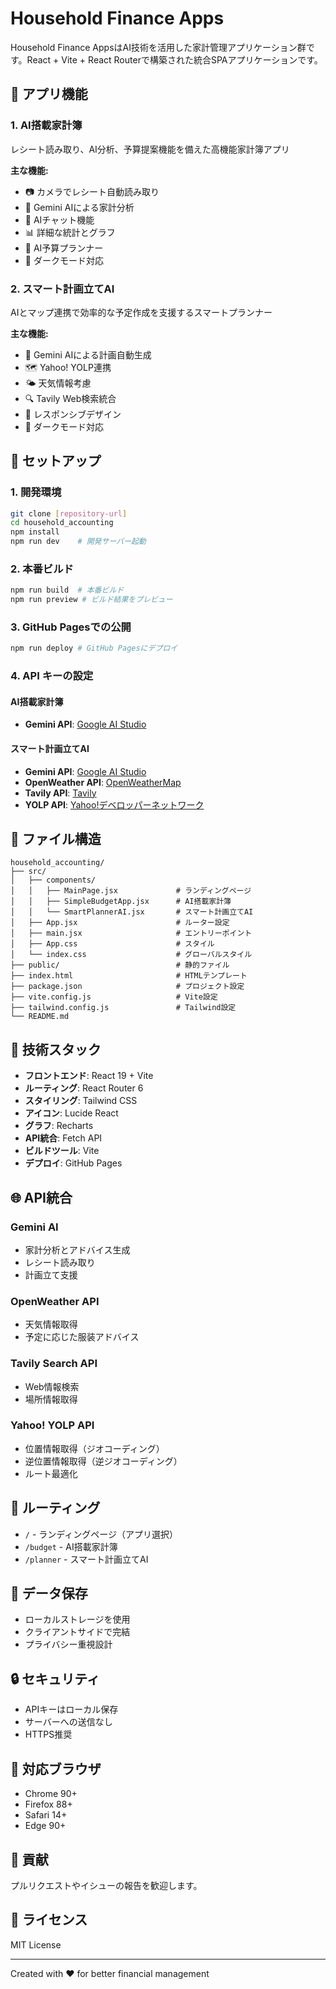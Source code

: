 # Household Finance Apps

Household Finance AppsはAI技術を活用した家計管理アプリケーション群です。React + Vite + React Routerで構築された統合SPAアプリケーションです。

## 📱 アプリ機能

### 1. AI搭載家計簿
レシート読み取り、AI分析、予算提案機能を備えた高機能家計簿アプリ

**主な機能:**
- 📷 カメラでレシート自動読み取り
- 🤖 Gemini AIによる家計分析
- 💬 AIチャット機能
- 📊 詳細な統計とグラフ
- 🎯 AI予算プランナー
- 🌙 ダークモード対応

### 2. スマート計画立てAI
AIとマップ連携で効率的な予定作成を支援するスマートプランナー

**主な機能:**
- 🤖 Gemini AIによる計画自動生成
- 🗺️ Yahoo! YOLP連携
- 🌤️ 天気情報考慮
- 🔍 Tavily Web検索統合
- 📱 レスポンシブデザイン
- 🌙 ダークモード対応

## 🚀 セットアップ

### 1. 開発環境
```bash
git clone [repository-url]
cd household_accounting
npm install
npm run dev    # 開発サーバー起動
```

### 2. 本番ビルド
```bash
npm run build  # 本番ビルド
npm run preview # ビルド結果をプレビュー
```

### 3. GitHub Pagesでの公開
```bash
npm run deploy # GitHub Pagesにデプロイ
```

### 4. API キーの設定

#### AI搭載家計簿
- **Gemini API**: [Google AI Studio](https://aistudio.google.com/app/apikey)

#### スマート計画立てAI
- **Gemini API**: [Google AI Studio](https://aistudio.google.com/app/apikey)
- **OpenWeather API**: [OpenWeatherMap](https://openweathermap.org/api)
- **Tavily API**: [Tavily](https://tavily.com)
- **YOLP API**: [Yahoo!デベロッパーネットワーク](https://developer.yahoo.co.jp/webapi/map/)

## 📁 ファイル構造
```
household_accounting/
├── src/
│   ├── components/
│   │   ├── MainPage.jsx             # ランディングページ
│   │   ├── SimpleBudgetApp.jsx      # AI搭載家計簿
│   │   └── SmartPlannerAI.jsx       # スマート計画立てAI
│   ├── App.jsx                      # ルーター設定
│   ├── main.jsx                     # エントリーポイント
│   ├── App.css                      # スタイル
│   └── index.css                    # グローバルスタイル
├── public/                          # 静的ファイル
├── index.html                       # HTMLテンプレート
├── package.json                     # プロジェクト設定
├── vite.config.js                   # Vite設定
├── tailwind.config.js               # Tailwind設定
└── README.md
```

## 🔧 技術スタック

- **フロントエンド**: React 19 + Vite
- **ルーティング**: React Router 6
- **スタイリング**: Tailwind CSS
- **アイコン**: Lucide React
- **グラフ**: Recharts
- **API統合**: Fetch API
- **ビルドツール**: Vite
- **デプロイ**: GitHub Pages

## 🌐 API統合

### Gemini AI
- 家計分析とアドバイス生成
- レシート読み取り
- 計画立て支援

### OpenWeather API
- 天気情報取得
- 予定に応じた服装アドバイス

### Tavily Search API
- Web情報検索
- 場所情報取得

### Yahoo! YOLP API
- 位置情報取得（ジオコーディング）
- 逆位置情報取得（逆ジオコーディング）
- ルート最適化

## 📱 ルーティング

- `/` - ランディングページ（アプリ選択）
- `/budget` - AI搭載家計簿
- `/planner` - スマート計画立てAI

## 💾 データ保存
- ローカルストレージを使用
- クライアントサイドで完結
- プライバシー重視設計

## 🔒 セキュリティ
- APIキーはローカル保存
- サーバーへの送信なし
- HTTPS推奨

## 📱 対応ブラウザ
- Chrome 90+
- Firefox 88+
- Safari 14+
- Edge 90+

## 🤝 貢献
プルリクエストやイシューの報告を歓迎します。

## 📄 ライセンス
MIT License

---
Created with ❤️ for better financial management